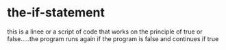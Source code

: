 # the-if-statement
this is a linee or a script of code that works on the principle of true or false.....the program runs again if the program is false and continues if true
